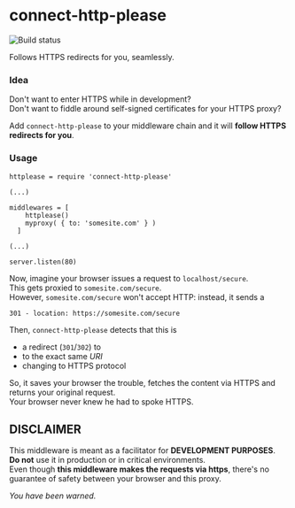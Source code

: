 connect-http-please
================

![Build status](https://travis-ci.org/gadr/connect-http-please.png)

Follows HTTPS redirects for you, seamlessly.

### Idea

Don't want to enter HTTPS while in development?  
Don't want to fiddle around self-signed certificates for your HTTPS proxy?

Add `connect-http-please` to your middleware chain and it will **follow HTTPS redirects for you**.

### Usage

    httplease = require 'connect-http-please'
    
    (...)
    
    middlewares = [
        httplease()
        myproxy( { to: 'somesite.com' } )
      ]
      
    (...)
    
    server.listen(80)
      
Now, imagine your browser issues a request to `localhost/secure`.  
This gets proxied to `somesite.com/secure`.  
However, `somesite.com/secure` won't accept HTTP: instead, it sends a  

    301 - location: https://somesite.com/secure
    
Then, `connect-http-please` detects that this is  

- a redirect (`301`/`302`) to 
- to the exact same *URI*
- changing to HTTPS protocol

So, it saves your browser the trouble, fetches the content via HTTPS and returns your original request.  
Your browser never knew he had to spoke HTTPS.

## DISCLAIMER

This middleware is meant as a facilitator for **DEVELOPMENT PURPOSES**.  
**Do not** use it in production or in critical environments.  
Even though **this middleware makes the requests via https**, there's no
guarantee of safety between your browser and this proxy.

*You have been warned.*
